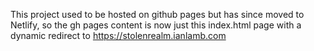 This project used to be hosted on github pages but has since moved to Netlify, so the gh pages content is now just this index.html page with a dynamic redirect to https://stolenrealm.ianlamb.com
